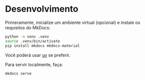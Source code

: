 # Desenvolvimento

Primeramente, inicialize um ambiente virtual (opcional) e instale os requisitos do MkDocs:

```bash
python -m venv .venv
source .venv/bin/activate
pip install mkdocs mkdocs-material
```

Você poderá usar [uv](https://docs.astral.sh/uv) se preferir.

Para servir localmente, faça:

```bash
mkdocs serve
```

